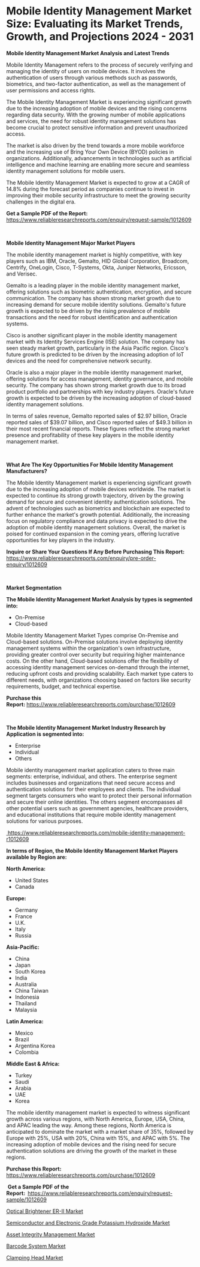 <p><h1>Mobile Identity Management Market Size: Evaluating its Market Trends, Growth, and Projections 2024 - 2031</h1></p><p><strong>Mobile Identity Management Market Analysis and Latest Trends</strong></p>
<p><p>Mobile Identity Management refers to the process of securely verifying and managing the identity of users on mobile devices. It involves the authentication of users through various methods such as passwords, biometrics, and two-factor authentication, as well as the management of user permissions and access rights.</p><p>The Mobile Identity Management Market is experiencing significant growth due to the increasing adoption of mobile devices and the rising concerns regarding data security. With the growing number of mobile applications and services, the need for robust identity management solutions has become crucial to protect sensitive information and prevent unauthorized access.</p><p>The market is also driven by the trend towards a more mobile workforce and the increasing use of Bring Your Own Device (BYOD) policies in organizations. Additionally, advancements in technologies such as artificial intelligence and machine learning are enabling more secure and seamless identity management solutions for mobile users.</p><p>The Mobile Identity Management Market is expected to grow at a CAGR of 14.8% during the forecast period as companies continue to invest in improving their mobile security infrastructure to meet the growing security challenges in the digital era.</p></p>
<p><strong>Get a Sample PDF of the Report:&nbsp;</strong> <a href="https://www.reliableresearchreports.com/enquiry/request-sample/1012609">https://www.reliableresearchreports.com/enquiry/request-sample/1012609</a></p>
<p>&nbsp;</p>
<p><strong>Mobile Identity Management Major Market Players</strong></p>
<p><p>The mobile identity management market is highly competitive, with key players such as IBM, Oracle, Gemalto, HID Global Corporation, Broadcom, Centrify, OneLogin, Cisco, T-Systems, Okta, Juniper Networks, Ericsson, and Verisec.</p><p>Gemalto is a leading player in the mobile identity management market, offering solutions such as biometric authentication, encryption, and secure communication. The company has shown strong market growth due to increasing demand for secure mobile identity solutions. Gemalto's future growth is expected to be driven by the rising prevalence of mobile transactions and the need for robust identification and authentication systems.</p><p>Cisco is another significant player in the mobile identity management market with its Identity Services Engine (ISE) solution. The company has seen steady market growth, particularly in the Asia Pacific region. Cisco's future growth is predicted to be driven by the increasing adoption of IoT devices and the need for comprehensive network security.</p><p>Oracle is also a major player in the mobile identity management market, offering solutions for access management, identity governance, and mobile security. The company has shown strong market growth due to its broad product portfolio and partnerships with key industry players. Oracle's future growth is expected to be driven by the increasing adoption of cloud-based identity management solutions.</p><p>In terms of sales revenue, Gemalto reported sales of $2.97 billion, Oracle reported sales of $39.07 billion, and Cisco reported sales of $49.3 billion in their most recent financial reports. These figures reflect the strong market presence and profitability of these key players in the mobile identity management market.</p></p>
<p>&nbsp;</p>
<p><strong>What Are The Key Opportunities For Mobile Identity Management Manufacturers?</strong></p>
<p><p>The Mobile Identity Management market is experiencing significant growth due to the increasing adoption of mobile devices worldwide. The market is expected to continue its strong growth trajectory, driven by the growing demand for secure and convenient identity authentication solutions. The advent of technologies such as biometrics and blockchain are expected to further enhance the market's growth potential. Additionally, the increasing focus on regulatory compliance and data privacy is expected to drive the adoption of mobile identity management solutions. Overall, the market is poised for continued expansion in the coming years, offering lucrative opportunities for key players in the industry.</p></p>
<p><strong>Inquire or Share Your Questions If Any Before Purchasing This Report:</strong> <a href="https://www.reliableresearchreports.com/enquiry/pre-order-enquiry/1012609">https://www.reliableresearchreports.com/enquiry/pre-order-enquiry/1012609</a></p>
<p>&nbsp;</p>
<p><strong>Market Segmentation</strong></p>
<p><strong>The Mobile Identity Management Market Analysis by types is segmented into:</strong></p>
<p><ul><li>On-Premise</li><li>Cloud-based</li></ul></p>
<p><p>Mobile Identity Management Market Types comprise On-Premise and Cloud-based solutions. On-Premise solutions involve deploying identity management systems within the organization's own infrastructure, providing greater control over security but requiring higher maintenance costs. On the other hand, Cloud-based solutions offer the flexibility of accessing identity management services on-demand through the internet, reducing upfront costs and providing scalability. Each market type caters to different needs, with organizations choosing based on factors like security requirements, budget, and technical expertise.</p></p>
<p><strong>Purchase this Report:&nbsp;</strong><a href="https://www.reliableresearchreports.com/purchase/1012609">https://www.reliableresearchreports.com/purchase/1012609</a></p>
<p>&nbsp;</p>
<p><strong>The Mobile Identity Management Market Industry Research by Application is segmented into:</strong></p>
<p><ul><li>Enterprise</li><li>Individual</li><li>Others</li></ul></p>
<p><p>Mobile identity management market application caters to three main segments: enterprise, individual, and others. The enterprise segment includes businesses and organizations that need secure access and authentication solutions for their employees and clients. The individual segment targets consumers who want to protect their personal information and secure their online identities. The others segment encompasses all other potential users such as government agencies, healthcare providers, and educational institutions that require mobile identity management solutions for various purposes.</p></p>
<p><a href="https://www.reliableresearchreports.com/mobile-identity-management-r1012609">&nbsp;https://www.reliableresearchreports.com/mobile-identity-management-r1012609</a></p>
<p><strong>In terms of Region, the Mobile Identity Management Market Players available by Region are:</strong></p>
<p>
    <p> <strong> North America: </strong>
        <ul>
            <li>United States</li>
            <li>Canada</li>
        </ul>
        </p> 
    <p> <strong> Europe: </strong>
        <ul>
            <li>Germany</li>
            <li>France</li>
            <li>U.K.</li>
            <li>Italy</li>
            <li>Russia</li>
        </ul>
        </p> 
    <p> <strong> Asia-Pacific: </strong>
        <ul>
            <li>China</li>
            <li>Japan</li>
            <li>South Korea</li>
            <li>India</li>
            <li>Australia</li>
            <li>China Taiwan</li>
            <li>Indonesia</li>
            <li>Thailand</li>
            <li>Malaysia</li>
        </ul>
        </p> 
    <p> <strong> Latin America: </strong>
        <ul>
            <li>Mexico</li>
            <li>Brazil</li>
            <li>Argentina Korea</li>
            <li>Colombia</li>
        </ul>
        </p> 
    <p> <strong> Middle East & Africa: </strong>
        <ul>
            <li>Turkey</li>
            <li>Saudi</li>
            <li>Arabia</li>
            <li>UAE</li>
            <li>Korea</li>
        </ul>
    </p>
    </p>
<p><p>The mobile identity management market is expected to witness significant growth across various regions, with North America, Europe, USA, China, and APAC leading the way. Among these regions, North America is anticipated to dominate the market with a market share of 35%, followed by Europe with 25%, USA with 20%, China with 15%, and APAC with 5%. The increasing adoption of mobile devices and the rising need for secure authentication solutions are driving the growth of the market in these regions.</p></p>
<p><strong>Purchase this Report: </strong><a href="https://www.reliableresearchreports.com/purchase/1012609">https://www.reliableresearchreports.com/purchase/1012609</a></p>
<p>&nbsp;<strong>Get a Sample PDF of the Report:&nbsp;&nbsp;</strong><a href="https://www.reliableresearchreports.com/enquiry/request-sample/1012609">https://www.reliableresearchreports.com/enquiry/request-sample/1012609</a></p>
<p><strong></strong></p>
<p><p><a href="https://www.linkedin.com/pulse/optical-brightener-er-ii-market-size-share-analysis-1w8bf?trackingId=8wED9PYvRgqeyLwgsflXFw%3D%3D">Optical Brightener ER-II Market</a></p><p><a href="https://www.linkedin.com/pulse/evaluating-global-semiconductor-electronic-grade-potassium-xjjrf?trackingId=SkSQWQSvSDiiSzITrp2Alw%3D%3D">Semiconductor and Electronic Grade Potassium Hydroxide Market</a></p><p><a href="https://github.com/edaunhshhs/Market-Research-Report-List-1/blob/main/asset-integrity-management-market.md">Asset Integrity Management Market</a></p><p><a href="https://github.com/carolinehamilton5656/Market-Research-Report-List-1/blob/main/barcode-system-market.md">Barcode System Market</a></p><p><a href="https://www.linkedin.com/pulse/global-clamping-head-industry-types-applications-market-apose?trackingId=Aih9nKqlSrivJkiyFjbHag%3D%3D">Clamping Head Market</a></p></p>